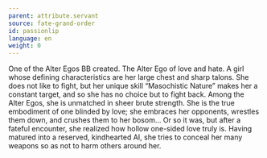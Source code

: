 ```yaml
---
parent: attribute.servant
source: fate-grand-order
id: passionlip
language: en
weight: 0
---
```


One of the Alter Egos BB created.
The Alter Ego of love and hate.
A girl whose defining characteristics are her large chest and sharp talons. She does not like to fight, but her unique skill “Masochistic Nature” makes her a constant target, and so she has no choice but to fight back.
Among the Alter Egos, she is unmatched in sheer brute strength.
She is the true embodiment of one blinded by love; she embraces her opponents, wrestles them down, and crushes them to her bosom…
Or so it was, but after a fateful encounter, she realized how hollow one-sided love truly is. Having matured into a reserved, kindhearted AI, she tries to conceal her many weapons so as not to harm others around her.
